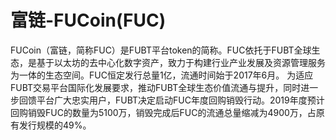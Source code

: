 # 富链-FUCoin(FUC)

FUCoin（富链，简称FUC）是FUBT平台token的简称。FUC依托于FUBT全球生态，是基于以太坊的去中心化数字资产，致力于构建行业产业发展及资源管理服务为一体的生态空间。FUC恒定发行总量1亿，流通时间始于2017年6月。
为适应FUBT交易平台国际化发展要求，推动FUBT全球生态价值流通与提升，同时进一步回馈平台广大忠实用户，FUBT决定启动FUC年度回购销毁行动。2019年度预计回购销毁FUC的数量为5100万，销毁完成后FUC的流通总量缩减为4900万，占原有发行规模的49%。
